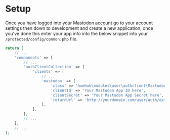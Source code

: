 # Setup
Once you have logged into your Mastodon account go to your account settings then down to development and create a new application,
once you've done this enter your app info into the below snippet into your `/protected/config/common.php` file.

```php
return [
    // ...
    'components' => [
        // ...
        'authClientCollection' => [
            'clients' => [
                // ...
                'mastodon' => [
                    'class' => 'humhub\modules\user\authclient\Mastodon',
                    'clientId' => 'Your Mastodon App ID here',
                    'clientSecret' => 'Your Mastodon App Secret here',
                    'returnUrl' => 'http://yourdomain.com/user/auth/external?authclient=mastodon',
                ],
            ],
        ],
        // ...
    ],
    // ...
];
```
